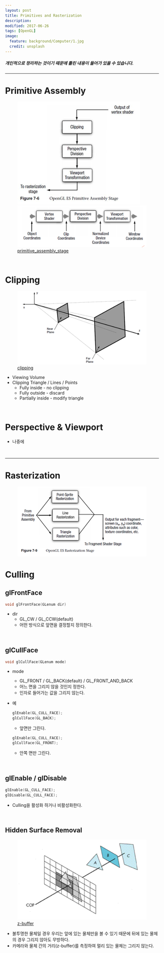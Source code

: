 ```yaml
---
layout: post
title: Primitives and Rasterization 
description:
modified: 2017-06-26
tags: [OpenGL]
image:
  feature: background/Computer/1.jpg
  credit: unsplash
---
```

##### 개인적으로 정리하는 것이기 때문에 틀린 내용이 들어가 있을 수 있습니다.
---

# Primitive Assembly

<figure class="half">
  <a href="/images/CG/Primitive_Rasterization/primitive_assembly_stage.png"><img src="/images/CG/Primitive_Rasterization/primitive_assembly_stage.png" alt=""></a>
  <a href="/images/CG/Primitive_Rasterization/primitive_assembly_stage_2.png"><img src="/images/CG/Primitive_Rasterization/primitive_assembly_stage_2.png" alt=""></a>
  <figcaption><a href="/images/CG/Primitive_Rasterization/primitive_assembly_stage.png" title="primitive_assembly_stage"> primitive_assembly_stage</a></figcaption>
</figure>

<br/>

# Clipping

<figure>
  <a href="/images/CG/Primitive_Rasterization/clipping.png"><img src="/images/CG/Primitive_Rasterization/clipping.png" alt=""></a>
  <figcaption><a href="/images/CG/Primitive_Rasterization/clipping.png" title="">clipping</a></figcaption>
</figure>

- Viewing Volume
- Clipping Triangle / Lines / Points
  - Fully inside - no clipping
  - Fully outside - discard
  - Partially inside - modify triangle

<br/>

# Perspective & Viewport

- 나중에

<br/>

---

# Rasterization

<figure>
  <a href="/images/CG/Primitive_Rasterization/rasterization.png"><img src="/images/CG/Primitive_Rasterization/rasterization.png" alt=""></a>
  <figcaption><a href="/images/CG/Primitive_Rasterization/rasterization.png" title=""> </a></figcaption>
</figure>

# Culling

## glFrontFace 

```cpp
void glFrontFace(GLenum dir)
```

* dir
  - GL_CW / GL_CCW(default)
  - 어떤 방식으로 앞면을 결정할지 정의한다.

<br />

## glCullFace

```cpp
void glCullFace(GLenum mode)
```

* mode
  - GL_FRONT / GL_BACK(default) / GL_FRONT_AND_BACK
  - 어느 면을 그리지 않을 것인지 정한다.
  - 인자로 들어가는 값을 그리지 않는다.

* 예
  ```cpp
  glEnable(GL_CULL_FACE);
  glCullFace(GL_BACK);
  ```
  - 앞면만 그린다.

  ```cpp
  glEnable(GL_CULL_FACE);
  glCullFace(GL_FRONT);
  ```
  - 안쪽 면만 그린다.

<br/>

## glEnable / glDisable

```cpp
glEnable(GL_CULL_FACE);
glDisable(GL_CULL_FACE);
```

- Culling을 활성화 하거나 비활성화한다.

<br/>

## Hidden Surface Removal

<figure>
  <a href="/images/CG/Primitive_Rasterization/zbuffer.png"><img src="/images/CG/Primitive_Rasterization/zbuffer.png" alt=""></a>
  <figcaption><a href="/images/CG/Primitive_Rasterization/zbuffer.png" title=""> z-buffer</a></figcaption>
</figure>

- 불투명한 물체일 경우 우리는 앞에 있는 물체만을 볼 수 있기 때문에 뒤에 있는 물체의 경우 그리지 않아도 무방하다.
- 카메라와 물체 간의 거리(z-buffer)를 측정하여 멀리 있는 물체는 그리지 않는다.
